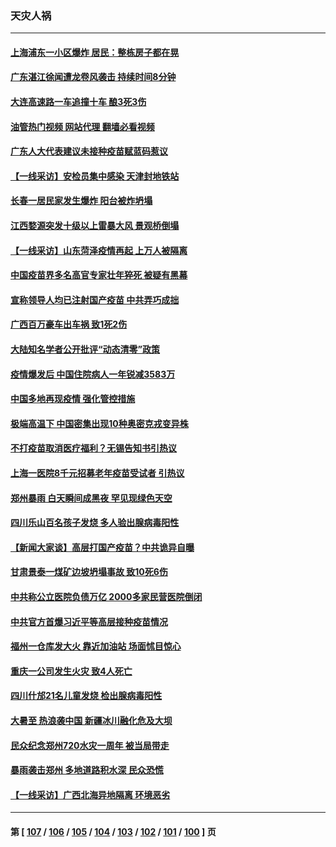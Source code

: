 ### 天灾人祸
---
#### [上海浦东一小区爆炸 居民：整栋房子都在晃](../../pages/ncid280/n13793853.md?08041245) 
#### [广东湛江徐闻遭龙卷风袭击 持续时间8分钟](../../pages/ncid280/n13793637.md?08041245) 
#### [大连高速路一车追撞十车 酿3死3伤](../../pages/ncid280/n13793171.md?08041245) 
#### [油管热门视频 网站代理 翻墙必看视频](http://209.222.30.114:81/youtube.html?08041245)
#### [广东人大代表建议未接种疫苗赋蓝码惹议](../../pages/ncid280/n13793159.md?08041245) 
#### [【一线采访】安检员集中感染 天津封地铁站](../../pages/ncid280/n13792778.md?08041245) 
#### [长春一居民家发生爆炸 阳台被炸坍塌](../../pages/ncid280/n13792201.md?08041245) 
#### [江西婺源突发十级以上雷暴大风 景观桥倒塌](../../pages/ncid280/n13792183.md?08041245) 
#### [【一线采访】山东菏泽疫情再起 上万人被隔离](../../pages/ncid280/n13791948.md?08041245) 
#### [中国疫苗界多名高官专家壮年猝死 被疑有黑幕](../../pages/ncid280/n13791884.md?08041245) 
#### [宣称领导人均已注射国产疫苗 中共弄巧成拙](../../pages/ncid280/n13791829.md?08041245) 
#### [广西百万豪车出车祸 致1死2伤](../../pages/ncid280/n13791625.md?08041245) 
#### [大陆知名学者公开批评“动态清零”政策](../../pages/ncid280/n13791457.md?08041245) 
#### [疫情爆发后 中国住院病人一年锐减3583万](../../pages/ncid280/n13790489.md?08041245) 
#### [中国多地再现疫情 强化管控措施](../../pages/ncid280/n13790323.md?08041245) 
#### [极端高温下 中国密集出现10种奥密克戎变异株](../../pages/ncid280/n13790214.md?08041245) 
#### [不打疫苗取消医疗福利？无锡告知书引热议](../../pages/ncid280/n13790028.md?08041245) 
#### [上海一医院8千元招募老年疫苗受试者 引热议](../../pages/ncid280/n13790026.md?08041245) 
#### [郑州暴雨 白天瞬间成黑夜 罕见现绿色天空](../../pages/ncid280/n13789119.md?08041245) 
#### [四川乐山百名孩子发烧 多人验出腺病毒阳性](../../pages/ncid280/n13789043.md?08041245) 
#### [【新闻大家谈】高层打国产疫苗？中共诡异自曝](../../pages/ncid280/n13788755.md?08041245) 
#### [甘肃景泰一煤矿边坡坍塌事故 致10死6伤](../../pages/ncid280/n13787886.md?08041245) 
#### [中共称公立医院负债万亿 2000多家民营医院倒闭](../../pages/ncid280/n13787863.md?08041245) 
#### [中共官方首爆习近平等高层接种疫苗情况](../../pages/ncid280/n13787776.md?08041245) 
#### [福州一仓库发大火 靠近加油站 场面怵目惊心](../../pages/ncid280/n13787713.md?08041245) 
#### [重庆一公司发生火灾 致4人死亡](../../pages/ncid280/n13787716.md?08041245) 
#### [四川什邡21名儿童发烧 检出腺病毒阳性](../../pages/ncid280/n13787697.md?08041245) 
#### [大暑至 热浪袭中国 新疆冰川融化危及大坝](../../pages/ncid280/n13787172.md?08041245) 
#### [民众纪念郑州720水灾一周年 被当局带走](../../pages/ncid280/n13786868.md?08041245) 
#### [暴雨袭击郑州 多地道路积水深 民众恐慌](../../pages/ncid280/n13786968.md?08041245) 
#### [【一线采访】广西北海异地隔离  环境恶劣](../../pages/ncid280/n13786876.md?08041245) 

---
#### 第 [ [107](./107.md?08041245) / [106](./106.md?08041245) / [105](./105.md?08041245) / [104](./104.md?08041245) / [103](./103.md?08041245) / [102](./102.md?08041245) / [101](./101.md?08041245) / [100](./100.md?08041245) ] 页
